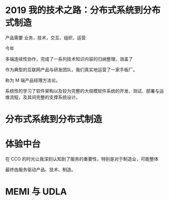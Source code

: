 # 2019 我的技术之路：分布式系统到分布式制造

产品需要 业务，技术，交互，组织，运营

今年

多端连续性协作，完成了一系列技术知识内容的归纳整理，涵盖了

作为典型的互联网产品与研发团队，我们真实地运营了一家手板厂。

称为 M 端产品经理方法论。

系统性的学习了软件架构以及较为完整的大规模软件系统的开发、测试、部署与运维流程，及其间完整的支撑系统设计。

# 分布式系统到分布式制造

# 体验中台

在 CCO 的时光让我深刻认知到了服务的重要性，特别是对于制造业，可能整体

最终由服务驱动产品、技术、制造。

# MEMI 与 UDLA
